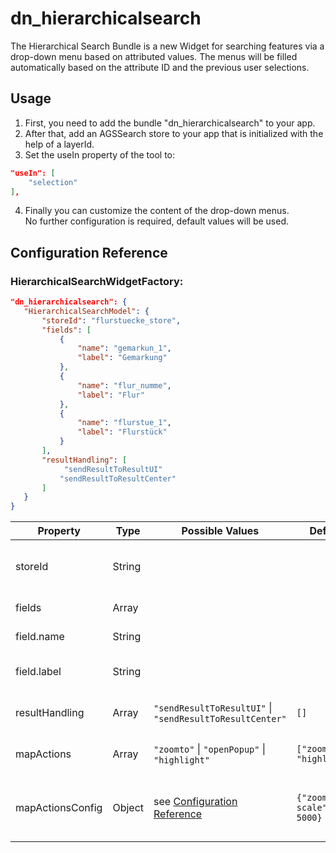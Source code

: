# dn_hierarchicalsearch

The Hierarchical Search Bundle is a new Widget for searching features via a drop-down menu based on attributed values.
The menus will be filled automatically based on the attribute ID and the previous user selections.

## Usage

1. First, you need to add the bundle "dn_hierarchicalsearch" to your app.
2. After that, add an AGSSearch store to your app that is initialized with the help of a layerId.
3. Set the useIn property of the tool to:
```json
"useIn": [
    "selection"
],
```
4. Finally you can customize the content of the drop-down menus.
No further configuration is required, default values will be used.

## Configuration Reference

### HierarchicalSearchWidgetFactory:
```json
"dn_hierarchicalsearch": {
   "HierarchicalSearchModel": {
       "storeId": "flurstuecke_store",
       "fields": [
           {
               "name": "gemarkun_1",
               "label": "Gemarkung"
           },
           {
               "name": "flur_numme",
               "label": "Flur"
           },
           {
               "name": "flurstue_1",
               "label": "Flurstück"
           }
       ],
       "resultHandling": [
            "sendResultToResultUI"
           "sendResultToResultCenter"
       ]
   }
}
```

| Property         | Type    | Possible Values                                                      | Default                       | Description                            |
|------------------|---------|----------------------------------------------------------------------|-------------------------------|----------------------------------------|
| storeId          | String  |                                                                      |                               | The ID of your AGSSearch store         |
| fields           | Array   |                                                                      |                               | Array of search fields                 |
| field.name       | String  |                                                                      |                               | Name of the field                      |
| field.label      | String  |                                                                      |                               | Label for the drop down element        |
| resultHandling   | Array   | ```"sendResultToResultUI"``` &#124; ```"sendResultToResultCenter"``` | ```[]```                      | Array of result handling               |
| mapActions       | Array   | ```"zoomto"``` &#124; ```"openPopup"``` &#124; ```"highlight"```     | ```["zoomto", "highlight"]``` | Array of result map-actions            |
| mapActionsConfig | Object  | see [Configuration Reference](https://demos.conterra.de/mapapps/resources/jsregistry/root/map-actions/4.15.0/README.md#b%3Dmap-actions%3Bv%3D4.15.0%3Bvr%3D%5E4.15%3Bp%3Dmap.apps%3Bf%3Dmap-actions%3B) | ```{"zoomto-scale": 5000}```        | Object containing map-action configruation parameters |
